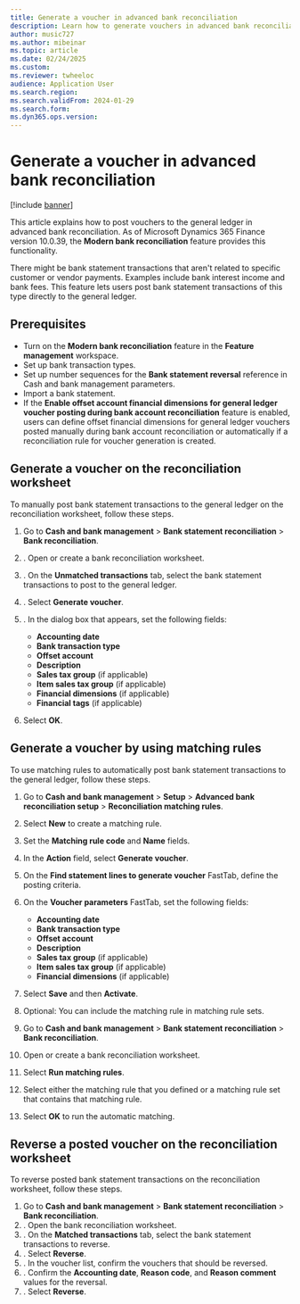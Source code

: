 ```yaml
---
title: Generate a voucher in advanced bank reconciliation
description: Learn how to generate vouchers in advanced bank reconciliation, including prerequisites and an outline on on generating a voucher on the reonciliation worksheet.
author: music727
ms.author: mibeinar
ms.topic: article
ms.date: 02/24/2025
ms.custom:
ms.reviewer: twheeloc
audience: Application User
ms.search.region: 
ms.search.validFrom: 2024-01-29
ms.search.form: 
ms.dyn365.ops.version:  
---
```


# Generate a voucher in advanced bank reconciliation 

[!include [banner](../../includes/banner.md)]

This article explains how to post vouchers to the general ledger in advanced bank reconciliation. As of Microsoft Dynamics 365 Finance version 10.0.39, the **Modern bank reconciliation** feature provides this functionality. 

There might be bank statement transactions that aren't related to specific customer or vendor payments. Examples include bank interest income and bank fees. This feature lets users post bank statement transactions of this type directly to the general ledger.

## Prerequisites

- Turn on the **Modern bank reconciliation** feature in the **Feature management** workspace.
- Set up bank transaction types.
- Set up number sequences for the **Bank statement reversal** reference in Cash and bank management parameters.
- Import a bank statement.
- If the **Enable offset account financial dimensions for general ledger voucher posting during bank account reconciliation** feature is enabled, users can define offset financial dimensions for general ledger vouchers posted manually during bank account reconciliation or automatically if a reconciliation rule for voucher generation is created.

## Generate a voucher on the reconciliation worksheet

To manually post bank statement transactions to the general ledger on the reconciliation worksheet, follow these steps.

1. Go to **Cash and bank management** \> **Bank statement reconciliation** \> **Bank reconciliation**.
2. . Open or create a bank reconciliation worksheet.
3. . On the **Unmatched transactions** tab, select the bank statement transactions to post to the general ledger.
4. . Select **Generate voucher**.
5. . In the dialog box that appears, set the following fields:

    - **Accounting date**
    - **Bank transaction type**
    - **Offset account**
    - **Description**
    - **Sales tax group** (if applicable)
    - **Item sales tax group** (if applicable)
    - **Financial dimensions** (if applicable)
    - **Financial tags** (if applicable)

6. Select **OK**.

## Generate a voucher by using matching rules

To use matching rules to automatically post bank statement transactions to the general ledger, follow these steps.

1. Go to **Cash and bank management** \> **Setup** \> **Advanced bank reconciliation setup** \> **Reconciliation matching rules**.
2. Select **New** to create a matching rule.
3. Set the **Matching rule code** and **Name** fields.
4. In the **Action** field, select **Generate voucher**.
5. On the **Find statement lines to generate voucher** FastTab, define the posting criteria.
6. On the **Voucher parameters** FastTab, set the following fields:

    - **Accounting date**
    - **Bank transaction type**
    - **Offset account**
    - **Description**
    - **Sales tax group** (if applicable)
    - **Item sales tax group** (if applicable)
    - **Financial dimensions** (if applicable)

7. Select **Save** and then **Activate**.
8. Optional: You can include the matching rule in matching rule sets.
9. Go to **Cash and bank management** \> **Bank statement reconciliation** \> **Bank reconciliation**.
10. Open or create a bank reconciliation worksheet.
11. Select **Run matching rules**.
12. Select either the matching rule that you defined or a matching rule set that contains that matching rule.
13. Select **OK** to run the automatic matching.
 

## Reverse a posted voucher on the reconciliation worksheet

To reverse posted bank statement transactions on the reconciliation worksheet, follow these steps.

1. Go to **Cash and bank management** \> **Bank statement reconciliation** \> **Bank reconciliation**.
2. . Open the bank reconciliation worksheet.
3. . On the **Matched transactions** tab, select the bank statement transactions to reverse.
4. . Select **Reverse**.
5. . In the voucher list, confirm the vouchers that should be reversed.
6. . Confirm the **Accounting date**, **Reason code**, and **Reason comment** values for the reversal.
7. . Select **Reverse**.
